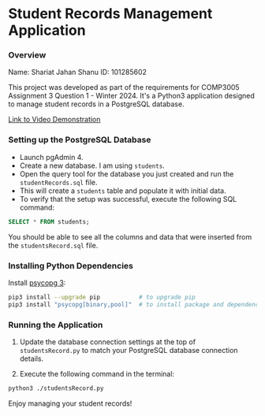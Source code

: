 
# Student Records Management Application

### Overview

Name: Shariat Jahan Shanu
ID: 101285602

This project was developed as part of the requirements for COMP3005 Assignment 3 Question 1 - Winter 2024. It's a Python3 application designed to manage student records in a PostgreSQL database.

[Link to Video Demonstration](https://youtu.be/Ina--bNfCOc)

### Setting up the PostgreSQL Database

- Launch pgAdmin 4.
- Create a new database. I am using `students`.
- Open the query tool for the database you just created and run the `studentRecords.sql` file.
- This will create a `students` table and populate it with initial data.
- To verify that the setup was successful, execute the following SQL command:

```SQL
SELECT * FROM students;
```

You should be able to see all the columns and data that were inserted from the `studentsRecord.sql` file.

### Installing Python Dependencies

Install [psycopg 3](https://pypi.org/project/psycopg/):

```bash
pip3 install --upgrade pip           # to upgrade pip
pip3 install "psycopg[binary,pool]"  # to install package and dependencies
```

### Running the Application

1. Update the database connection settings at the top of `studentsRecord.py` to match your PostgreSQL database connection details.

2. Execute the following command in the terminal:

```bash
python3 ./studentsRecord.py
```

Enjoy managing your student records!
